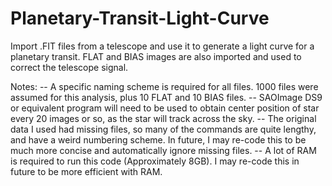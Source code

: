 # Planetary-Transit-Light-Curve
Import .FIT files from a telescope and use it to generate a light curve for a planetary transit. FLAT and BIAS images are also imported and used to correct the telescope signal.

Notes:
-- A specific naming scheme is required for all files. 1000 files were assumed for this analysis, plus 10 FLAT and 10 BIAS files.
-- SAOImage DS9 or equivalent program will need to be used to obtain center position of star every 20 images or so, as the star will track across the sky.
-- The original data I used had missing files, so many of the commands are quite lengthy, and have a weird numbering scheme. In future, I may re-code this to be much more concise and automatically ignore missing files.
-- A lot of RAM is required to run this code (Approximately 8GB). I may re-code this in future to be more efficient with RAM.
